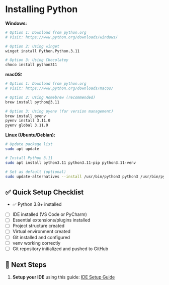 # Installing Python

**Windows:**

```bash
# Option 1: Download from python.org
# Visit: https://www.python.org/downloads/windows/

# Option 2: Using winget
winget install Python.Python.3.11

# Option 3: Using Chocolatey
choco install python311
```

**macOS:**

```bash
# Option 1: Download from python.org
# Visit: https://www.python.org/downloads/macos/

# Option 2: Using Homebrew (recommended)
brew install python@3.11

# Option 3: Using pyenv (for version management)
brew install pyenv
pyenv install 3.11.0
pyenv global 3.11.0
```

**Linux (Ubuntu/Debian):**

```bash
# Update package list
sudo apt update

# Install Python 3.11
sudo apt install python3.11 python3.11-pip python3.11-venv

# Set as default (optional)
sudo update-alternatives --install /usr/bin/python3 python3 /usr/bin/python3.11 1
```

## ✅ Quick Setup Checklist

- ✅ Python 3.8+ installed
- [ ] IDE installed (VS Code or PyCharm)
- [ ] Essential extensions/plugins installed
- [ ] Project structure created
- [ ] Virtual environment created
- [ ] Git installed and configured
- [ ] venv working correctly
- [ ] Git repository initialized and pushed to GitHub

## 🎯 Next Steps

1. **Setup your IDE** using this guide: [IDE Setup Guide](../IDE/README.md)
